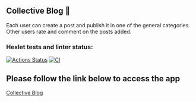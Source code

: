 ## Collective Blog 📝
Each user can create a post and publish it in one of the general categories. Other users rate and comment on the posts added.

### Hexlet tests and linter status:
[![Actions Status](https://github.com/Amanetes/rails-project-lvl2/workflows/hexlet-check/badge.svg)](https://github.com/Amanetes/rails-project-lvl2/actions)
[![CI](https://github.com/Amanetes/rails-project-lvl2/actions/workflows/main.yml/badge.svg)](https://github.com/Amanetes/rails-project-lvl2/actions/workflows/main.yml)

## Please follow the link below to access the app
[Collective Blog](https://amanethes-collective-blog.herokuapp.com "I am not crazy, my mother had me tested.")